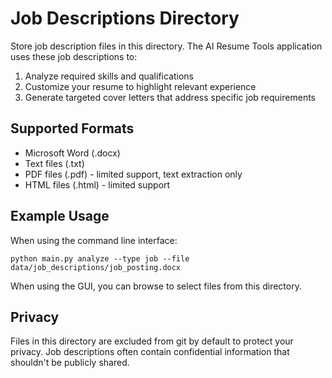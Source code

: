 # Job Descriptions Directory

Store job description files in this directory. The AI Resume Tools application uses these job descriptions to:

1. Analyze required skills and qualifications
2. Customize your resume to highlight relevant experience
3. Generate targeted cover letters that address specific job requirements

## Supported Formats

- Microsoft Word (.docx)
- Text files (.txt)
- PDF files (.pdf) - limited support, text extraction only
- HTML files (.html) - limited support

## Example Usage

When using the command line interface:
```
python main.py analyze --type job --file data/job_descriptions/job_posting.docx
```

When using the GUI, you can browse to select files from this directory.

## Privacy

Files in this directory are excluded from git by default to protect your privacy. Job descriptions often contain confidential information that shouldn't be publicly shared.

